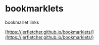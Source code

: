 # bookmarklets
bookmarlet links

[https://jerfletcher.github.io/bookmarklets/](https://jerfletcher.github.io/bookmarklets/)

